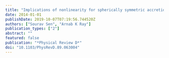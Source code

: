 ```yaml
---
title: "Implications of nonlinearity for spherically symmetric accretion"
date: 2014-01-01
publishDate: 2019-10-07T07:19:56.744520Z
authors: ["Sourav Sen", "Arnab K Ray"]
publication_types: ["2"]
abstract: ""
featured: false
publication: "*Physical Review D*"
doi: "10.1103/PhysRevD.89.063004"
---
```


